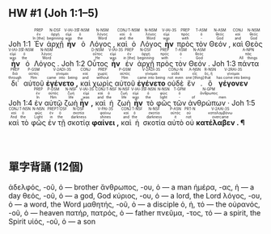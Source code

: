 ## HW #1 (Joh 1:1–5)
<rt>Joh 1:1</rt> <RUBY><ruby><ruby>Ἐν<rt>In [the]</rt></ruby><rt>ἐν</rt></ruby><rt>PREP</rt></RUBY> <RUBY><ruby><ruby>ἀρχῇ<rt>beginning</rt></ruby><rt>ἀρχή</rt></ruby><rt>N-DSF</rt></RUBY> <RUBY><ruby><ruby><strong>ἦν</strong><rt>was</rt></ruby><rt>εἰμί</rt></ruby><rt>V-IAI-3S</rt></RUBY> <RUBY><ruby><ruby>ὁ<rt>the</rt></ruby><rt>ὁ</rt></ruby><rt>T-NSM</rt></RUBY> <RUBY><ruby><ruby>Λόγος ,<rt>Word</rt></ruby><rt>λόγος</rt></ruby><rt>N-NSM</rt></RUBY> <RUBY><ruby><ruby>καὶ<rt>and</rt></ruby><rt>καί</rt></ruby><rt>CONJ</rt></RUBY> <RUBY><ruby><ruby>ὁ<rt>the</rt></ruby><rt>ὁ</rt></ruby><rt>T-NSM</rt></RUBY> <RUBY><ruby><ruby>Λόγος<rt>Word</rt></ruby><rt>λόγος</rt></ruby><rt>N-NSM</rt></RUBY> <RUBY><ruby><ruby><strong>ἦν</strong><rt>was</rt></ruby><rt>εἰμί</rt></ruby><rt>V-IAI-3S</rt></RUBY> <RUBY><ruby><ruby>πρὸς<rt>with</rt></ruby><rt>πρός</rt></ruby><rt>PREP</rt></RUBY> <RUBY><ruby><ruby>τὸν<rt>-</rt></ruby><rt>ὁ</rt></ruby><rt>T-ASM</rt></RUBY> <RUBY><ruby><ruby>Θεόν ,<rt>God</rt></ruby><rt>θεός</rt></ruby><rt>N-ASM</rt></RUBY> <RUBY><ruby><ruby>καὶ<rt>and</rt></ruby><rt>καί</rt></ruby><rt>CONJ</rt></RUBY> <RUBY><ruby><ruby>Θεὸς<rt>God</rt></ruby><rt>θεός</rt></ruby><rt>N-NSM</rt></RUBY> <RUBY><ruby><ruby><strong>ἦν</strong><rt>was</rt></ruby><rt>εἰμί</rt></ruby><rt>V-IAI-3S</rt></RUBY> <RUBY><ruby><ruby>ὁ<rt>the</rt></ruby><rt>ὁ</rt></ruby><rt>T-NSM</rt></RUBY> <RUBY><ruby><ruby>Λόγος .<rt>Word</rt></ruby><rt>λόγος</rt></ruby><rt>N-NSM</rt></RUBY> <rt>Joh 1:2</rt> <RUBY><ruby><ruby>Οὗτος<rt>He</rt></ruby><rt>οὗτος</rt></ruby><rt>D-NSM</rt></RUBY> <RUBY><ruby><ruby><strong>ἦν</strong><rt>was</rt></ruby><rt>εἰμί</rt></ruby><rt>V-IAI-3S</rt></RUBY> <RUBY><ruby><ruby>ἐν<rt>in [the]</rt></ruby><rt>ἐν</rt></ruby><rt>PREP</rt></RUBY> <RUBY><ruby><ruby>ἀρχῇ<rt>beginning</rt></ruby><rt>ἀρχή</rt></ruby><rt>N-DSF</rt></RUBY> <RUBY><ruby><ruby>πρὸς<rt>with</rt></ruby><rt>πρός</rt></ruby><rt>PREP</rt></RUBY> <RUBY><ruby><ruby>τὸν<rt>-</rt></ruby><rt>ὁ</rt></ruby><rt>T-ASM</rt></RUBY> <RUBY><ruby><ruby>Θεόν .<rt>God</rt></ruby><rt>θεός</rt></ruby><rt>N-ASM</rt></RUBY> <rt>Joh 1:3</rt> <RUBY><ruby><ruby>πάντα<rt>All things</rt></ruby><rt>πᾶς</rt></ruby><rt>A-NPN</rt></RUBY> <RUBY><ruby><ruby>δι᾽<rt>through</rt></ruby><rt>διά</rt></ruby><rt>PREP</rt></RUBY> <RUBY><ruby><ruby>αὐτοῦ<rt>Him</rt></ruby><rt>αὐτός</rt></ruby><rt>P-GSM</rt></RUBY> <RUBY><ruby><ruby><strong>ἐγένετο ,</strong><rt>came into being</rt></ruby><rt>γίνομαι</rt></ruby><rt>V-2ADI-3S</rt></RUBY> <RUBY><ruby><ruby>καὶ<rt>and</rt></ruby><rt>καί</rt></ruby><rt>CONJ</rt></RUBY> <RUBY><ruby><ruby>χωρὶς<rt>without</rt></ruby><rt>χωρίς</rt></ruby><rt>PREP</rt></RUBY> <RUBY><ruby><ruby>αὐτοῦ<rt>Him</rt></ruby><rt>αὐτός</rt></ruby><rt>P-GSM</rt></RUBY> <RUBY><ruby><ruby><strong>ἐγένετο</strong><rt>came into being</rt></ruby><rt>γίνομαι</rt></ruby><rt>V-2ADI-3S</rt></RUBY> <RUBY><ruby><ruby>οὐδὲ<rt>not even</rt></ruby><rt>οὐδέ</rt></ruby><rt>CONJ-N</rt></RUBY> <RUBY><ruby><ruby>ἕν .<rt>one [thing]</rt></ruby><rt>εἷς</rt></ruby><rt>A-NSN</rt></RUBY> <RUBY><ruby><ruby>ὃ<rt>that</rt></ruby><rt>ὅς, ἥ</rt></ruby><rt>R-NSN</rt></RUBY> <RUBY><ruby><ruby><strong>γέγονεν</strong><rt>has come into being</rt></ruby><rt>γίνομαι</rt></ruby><rt>V-2RAI-3S</rt></RUBY> <rt>Joh 1:4</rt> <RUBY><ruby><ruby>ἐν<rt>In</rt></ruby><rt>ἐν</rt></ruby><rt>PREP</rt></RUBY> <RUBY><ruby><ruby>αὐτῷ<rt>Him</rt></ruby><rt>αὐτός</rt></ruby><rt>P-DSM</rt></RUBY> <RUBY><ruby><ruby>ζωὴ<rt>life</rt></ruby><rt>ζωή</rt></ruby><rt>N-NSF</rt></RUBY> <RUBY><ruby><ruby><strong>ἦν ,</strong><rt>was</rt></ruby><rt>εἰμί</rt></ruby><rt>V-IAI-3S</rt></RUBY> <RUBY><ruby><ruby>καὶ<rt>and</rt></ruby><rt>καί</rt></ruby><rt>CONJ</rt></RUBY> <RUBY><ruby><ruby>ἡ<rt>the</rt></ruby><rt>ὁ</rt></ruby><rt>T-NSF</rt></RUBY> <RUBY><ruby><ruby>ζωὴ<rt>life</rt></ruby><rt>ζωή</rt></ruby><rt>N-NSF</rt></RUBY> <RUBY><ruby><ruby><strong>ἦν</strong><rt>was</rt></ruby><rt>εἰμί</rt></ruby><rt>V-IAI-3S</rt></RUBY> <RUBY><ruby><ruby>τὸ<rt>the</rt></ruby><rt>ὁ</rt></ruby><rt>T-NSN</rt></RUBY> <RUBY><ruby><ruby>φῶς<rt>light</rt></ruby><rt>φῶς</rt></ruby><rt>N-NSN</rt></RUBY> <RUBY><ruby><ruby>τῶν<rt>-</rt></ruby><rt>ὁ</rt></ruby><rt>T-GPM</rt></RUBY> <RUBY><ruby><ruby>ἀνθρώπων ·<rt>of men</rt></ruby><rt>ἄνθρωπος</rt></ruby><rt>N-GPM</rt></RUBY> <rt>Joh 1:5</rt> <RUBY><ruby><ruby>καὶ<rt>And</rt></ruby><rt>καί</rt></ruby><rt>CONJ</rt></RUBY> <RUBY><ruby><ruby>τὸ<rt>the</rt></ruby><rt>ὁ</rt></ruby><rt>T-NSN</rt></RUBY> <RUBY><ruby><ruby>φῶς<rt>Light</rt></ruby><rt>φῶς</rt></ruby><rt>N-NSN</rt></RUBY> <RUBY><ruby><ruby>ἐν<rt>in</rt></ruby><rt>ἐν</rt></ruby><rt>PREP</rt></RUBY> <RUBY><ruby><ruby>τῇ<rt>the</rt></ruby><rt>ὁ</rt></ruby><rt>T-DSF</rt></RUBY> <RUBY><ruby><ruby>σκοτίᾳ<rt>darkness</rt></ruby><rt>σκοτία</rt></ruby><rt>N-DSF</rt></RUBY> <RUBY><ruby><ruby><strong>φαίνει ,</strong><rt>shines</rt></ruby><rt>φαίνω</rt></ruby><rt>V-PAI-3S</rt></RUBY> <RUBY><ruby><ruby>καὶ<rt>and</rt></ruby><rt>καί</rt></ruby><rt>CONJ</rt></RUBY> <RUBY><ruby><ruby>ἡ<rt>the</rt></ruby><rt>ὁ</rt></ruby><rt>T-NSF</rt></RUBY> <RUBY><ruby><ruby>σκοτία<rt>darkness</rt></ruby><rt>σκοτία</rt></ruby><rt>N-NSF</rt></RUBY> <RUBY><ruby><ruby>αὐτὸ<rt>it</rt></ruby><rt>αὐτός</rt></ruby><rt>P-ASN</rt></RUBY> <RUBY><ruby><ruby>οὐ<rt>not</rt></ruby><rt>οὐ</rt></ruby><rt>PRT-N</rt></RUBY> <RUBY><ruby><ruby><strong>κατέλαβεν . ¶</strong><rt>overcame</rt></ruby><rt>καταλαμβάνω</rt></ruby><rt>V-2AAI-3S</rt></RUBY></br></br></br> 


## 單字背誦 (12個)
 

ἀδελφός, -οῦ, ὁ — brother
ἄνθρωπος, -ου, ὁ — a man
ἡμέρα, -ας, ἡ — a day
θεός, -οῦ, ὁ — a god, God
κύριος, -ου, ὁ — a lord, the Lord
λόγος, -ου, ὁ — a word, the Word
μαθητής, -οῦ, ὁ — a disciple
ὁ, ἡ, τό — the 
οὐρανός, -οῦ, ὁ — heaven
πατήρ, πατρός, ὁ — father
πνεῦμα, -τος, τό — a spirit, the Spirit
υἱός, -οῦ, ὁ — a son


